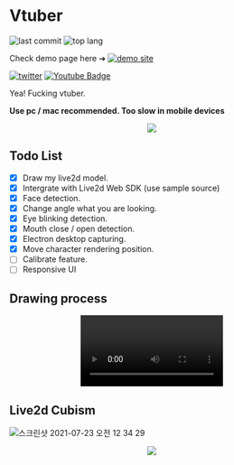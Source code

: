 # Vtuber

![last commit](https://img.shields.io/github/last-commit/stories2/Vtuber?style=flat-square)
![top lang](https://img.shields.io/github/languages/top/stories2/Vtuber?style=flat-square)

Check demo page here &#10132; [![demo site](https://img.shields.io/website?label=Demo%20website&style=flat-square&url=https%3A%2F%2Fhazimenya.gapmoe.net%2FDemo)](https://hazimenya.gapmoe.net/Demo/)

[![twitter](https://img.shields.io/twitter/url?style=social&url=https%3A%2F%2Ftwitter.com%2Fhazime_nya)](https://twitter.com/hazime_nya)
[![Youtube Badge](https://img.shields.io/badge/Youtube-ff0000?style=flat-square&logo=youtube&link=https://www.youtube.com/channel/UC-7E61IdYVFvgGHdr-EKEbQ)](https://www.youtube.com/channel/UC-7E61IdYVFvgGHdr-EKEbQ)

Yea! Fucking vtuber.


<strong> Use pc / mac recommended. Too slow in mobile devices </strong>

<div align="center">
  <img src="https://user-images.githubusercontent.com/16532326/130592592-a7aac1f9-c9a7-44c8-ab54-c8665ff8b780.gif"/>
</div>

## Todo List

- [x] Draw my live2d model.
- [x] Intergrate with Live2d Web SDK (use sample source)
- [x] Face detection.
- [x] Change angle what you are looking.
- [x] Eye blinking detection.
- [x] Mouth close / open detection.
- [x] Electron desktop capturing.
- [x] Move character rendering position.
- [ ] Calibrate feature.
- [ ] Responsive UI

## Drawing process
<div align="center">
  
  <video controls src="https://user-images.githubusercontent.com/16532326/125163806-d9948f00-e1c9-11eb-8a25-132106ee93af.mp4" width="50%" alt="drawing" mute="mute" autoplay="autoplay"/>
</div>

## Live2d Cubism

![스크린샷 2021-07-23 오전 12 34 29](https://user-images.githubusercontent.com/16532326/126666829-26c7a2b0-ddad-47ac-aa29-9863acfd774d.png)

<div align="center">
  <img src="https://user-images.githubusercontent.com/16532326/126668395-19ca9092-d0a4-4ce5-8131-492162fe4462.gif"/>
</div>

